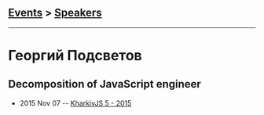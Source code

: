 ## [Events](../README.md) > [Speakers](../speakers.md)
---

# Георгий Подсветов

## Decomposition of JavaScript engineer
- 2015 Nov 07 -- [KharkivJS 5 - 2015](https://www.youtube.com/watch?v=sh0vLXNPW2Y)    
